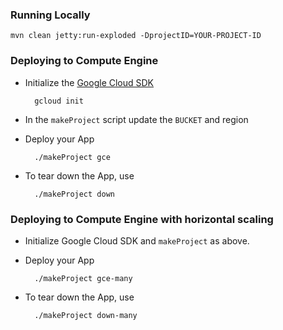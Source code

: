 

### Running Locally

    mvn clean jetty:run-exploded -DprojectID=YOUR-PROJECT-ID

### Deploying to Compute Engine

* Initialize the [Google Cloud SDK][cloud_sdk]

        gcloud init

* In the `makeProject` script update the `BUCKET` and region

* Deploy your App

        ./makeProject gce

* To tear down the App, use

        ./makeProject down
        
### Deploying to Compute Engine with horizontal scaling

* Initialize Google Cloud SDK and `makeProject` as above.

* Deploy your App

        ./makeProject gce-many

* To tear down the App, use

        ./makeProject down-many

[cloud_sdk]: https://cloud.google.com/sdk/
